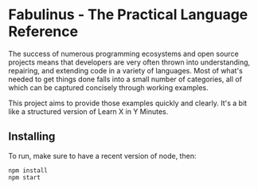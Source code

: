 # Fabulinus - The Practical Language Reference

The success of numerous programming ecosystems and open source projects means that developers are very often thrown into 
understanding, repairing, and extending code in a variety of languages.  Most of what's needed to get things done falls 
into a small number of categories, all of which can be captured concisely through working examples.

This project aims to provide those examples quickly and clearly.  It's a bit like a structured version of Learn X in Y Minutes.

## Installing

To run, make sure to have a recent version of node, then:

```
npm install
npm start
```
